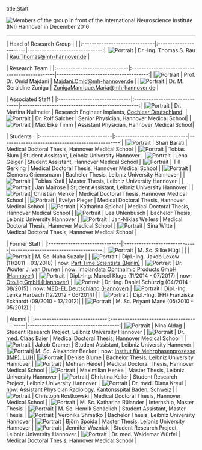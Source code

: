 title:Staff

![Members of the group in front of the International Neuroscience Institute (INI) Hannover in December 2016](staff/IMG_3688_cut.jpg "Members of the group in front of the International Neuroscience Institute (INI) Hannover in December 2016")

- - - 


| Head of Research Group                                   |                                      |
|:------------------------------|:-----------------------|-------------------------------:|
|![Portrait](staff/Thomas.jpg)         | Dr.-Ing. Thomas S. Rau | Rau.Thomas@mh-hannover.de   |


| Research Team                                                                                                      |
|:------------------------------|:----------------------------------------------|--------------------------------------:|
|![Portrait](staff/Omid.jpg)    | Prof. Dr. Omid Majdani                     | Majdani.Omid@mh-hannover.de        |
|![Portrait](staff/geraldine.jpg)	| Dr. M. Geraldine Zuniga					 | ZunigaManrique.Maria@mh-hannover.de	  |





| Associated Staff																	|
|:------------------------------|:------------------------------|-------------------------------------------------:|
|![Portrait](staff/empty.jpg) | Dr. Martina Nullmeier					| Research Engineer Implants, [Cochlear Deutschland](http://www.cochlear.de)|
|![Portrait](staff/rolf.jpg) | Dr. Rolf Salcher                   		| Senior Physician, Hannover Medical School|
|![Portrait](staff/maxt.png) | Max Eike Timm     						| Assistant Physician, Hannover Medical School|




| Students                                                                                             |
|:------------------------------|:------------------------------|-------------------------------------------------:|
|![Portrait](staff/empty.jpg) 	| Shari Barati								| Medical Doctoral Thesis, Hannover Medical School 	|
|![Portrait](staff/tobias.png) 	| Tobias Blum 								| Student Assistant, Leibniz University Hannover      |
|![Portrait](staff/lena.jpg)	| Lena Geiger								| Student Assistant, Hannover Medical School		| 
|![Portrait](staff/till.jpg) 	| Till Gerking								| Medical Doctoral Thesis, Hannover Medical School	|
|![Portrait](staff/empty.jpg) 	| Clemens Griemsmann						| Bachelor Thesis, Leibniz University Hannover      |
|![Portrait](staff/empty.jpg) 	| Tobias Krail								| Master Thesis, Leibniz University Hannover      |
|![Portrait](staff/empty.jpg)	| Jan Mairose								| Student Assistant, Leibniz University Hannover 	| 
|![Portrait](staff/christianm.png)| Christian Menke							| Medical Doctoral Thesis, Hannover Medical School	|
|![Portrait](staff/evelynp.png) | Evelyn Pleger								| Medical Doctoral Thesis, Hannover Medical School	|
|![Portrait](staff/empty.jpg) 	| Katharina Spichal							| Medical Doctoral Thesis, Hannover Medical School	|
|![Portrait](staff/lea.png)		| Lea Uhlenbusch 							| Bachelor Thesis, Leibniz University Hannover      |
|![Portrait](staff/empty.jpg) 	| Jan-Niklas Wellers						| Medical Doctoral Thesis, Hannover Medical School  |
|![Portrait](staff/empty.jpg) 	| Sina Witte 				    			| Medical Doctoral Thesis, Hannover Medical School  |



| Former Staff																							|
|:------------------------------|:------------------------------|--------------------------------------:|
|![Portrait](staff/empty.jpg)  	| M. Sc. Silke Hügl                			 |  	|
|![Portrait](staff/nuha.jpg) 	| M. Sc. Nuha Suzaly			   			 |     	|
|![Portrait](staff/Jakob.jpg)   | Dipl.-Ing. Jakob Lexow (11/2011 - 03/2018) | now: [Part Time Scientists (Berlin)](https://ptscientists.com/)         |
|![Portrait](staff/Wouter.jpg)  | Dr. Wouter J. van Drunen                   | now: [Implandata Ophthalmic Products GmbH (Hannover)](http://www.implandata.com) |
|![Portrait](staff/Marcel.jpg)  | Dipl.-Ing. Marcel Kluge (11/2014 - 07/2017)	| now: [OtoJig GmbH (Hannover)](http://www.otojig.com/)  |
|![Portrait](staff/daniel.png)  | Dr.-Ing. Daniel Schurzig  (04/2014 - 08/2015) | now: [MED-EL Deutschland (Hannover)](www.medel.com) |
|![Portrait](staff/lenka.png)   | Dipl.-Ing. Lenka Harbach  (12/2012 - 06/2014) |                           				|
|![Portrait](staff/empty.jpg)    | Dipl.-Ing. (FH) Franziska Eckhardt  (09/2010 - 12/2012)|                           		|
|![Portrait](staff/empty.jpg)    | M. Sc. Priyant Mane  (05/2010 - 05/2012)   |  |



| Alumni                                                                                            |
|:------------------------------|:-------------------------------------------|--------------------------------------:|
|![Portrait](staff/empty.jpg) 	| Nina Aldag								| Student Research Project, Leibniz University Hannover 	|
|![Portrait](staff/empty.jpg) 	  | Dr. med. Claas Baier					| Medical Doctoral Thesis, Hannover Medical School	|
|![Portrait](staff/jakobc.jpg)	| Jakob Cramer 								| Student Assistant, Leibniz University Hannover     |
|![Portrait](staff/alexbecker.jpg)| M. Sc. Alexander Becker 				| now: [Institut für Mehrphasenprozesse (IMP), LUH](https://www.imp.uni-hannover.de/11.html?&no_cache=1&tx_tkinstpersonen_pi1%5Balias%5D=Becker1)|
|![Portrait](staff/deniseb.png)   | Denise Blume 							| Bachelor Thesis, Leibniz University Hannover      |
|![Portrait](staff/empty.jpg) 	  | Mehran Heidel 							| Medical Doctoral Thesis, Hannover Medical School	|
|![Portrait](staff/max.png)		  | Maximilian Henke						| Master Thesis, Leibniz University Hannover   		|
|![Portrait](staff/christina.jpg)| Christina Keller				    		| Student Research Project, Leibniz University Hannover  |
|![Portrait](staff/Diana.jpg) 	  | Dr. med. Diana Kreul					| now: Assistant Physician Radiology, [Kantonsspital Baden, Schweiz](https://www.kantonsspitalbaden.ch/Fachbereiche/Radiologie/index.html)	|
|![Portrait](staff/christoph.jpg) | Christoph Rostkowski					| Medical Doctoral Thesis, Hannover Medical School	|
|![Portrait](staff/katharina.jpg) | M. Sc. Katharina Rülander				| Internship, Master Thesis							 |
|![Portrait](staff/henrik.png)	  | M. Sc. Henrik Schädlich				 	| Student Assistant, Master Thesis   |
|![Portrait](staff/empty.jpg) 	  | Veronika Shmatko						| Bachelor Thesis, Leibniz University Hannover		|
|![Portrait](staff/bjoern.jpg)	  | Björn Spoida							| Master Thesis, Leibniz University Hannover   		|
|![Portrait](staff/jennifer.jpg)  | Jennifer Wozniak				    	| Student Research Project, Leibniz University Hannover  |
|![Portrait](staff/empty.jpg) 	  | Dr. med. Waldemar Würfel				| Medical Doctoral Thesis, Hannover Medical School	|
